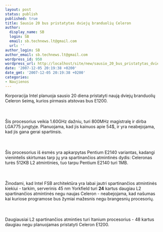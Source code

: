 ```yaml
---
layout: post
status: publish
published: true
title: Sausio 20 bus pristatytas dviejų branduolių Celeron
author:
  display_name: SB
  login: SB
  email: sb.technews.lt@gmail.com
  url: ''
author_login: SB
author_email: sb.technews.lt@gmail.com
wordpress_id: 950
wordpress_url: http://localhost/site/new/sausio_20_bus_pristatytas_dvieju_branduoliu_celeron/
date: '2007-12-05 20:19:38 +0200'
date_gmt: '2007-12-05 20:19:38 +0200'
categories:
- Naujienos
---
```

<p>Korporacija Intel planuoja sausio 20 diena pristatyti naują dviejų branduolių Celeron šeimą, kurios pirmasis atstovas bus E1200.<br />
<br><br />
<br>Šis procesorius veikia 1.60GHz dažniu, turi 800MHz magistralę ir dirba LGA775 jungtyje. Planuojama, kad jis kainuos apie 54$, ir yra neabejojama, kad jis gana gerai spartinsis.<br />
<br><br />
<br>Šis procesorius iš ėsmės yra apkarpytas Pentium E2140 variantas, kadangi vienintelis skirtumas tarp jų yra spartinančios atmintinės dydis: Celeronas turės 512KB L2 atmintinies, tuo tarpu Pentium E2140 turi 1MB.<br />
<br><br />
<br>Žinodami, kad Intel FSB architektūra yra labai jautri spartinančios atmintinės kiekiui - tarkim, serverinis 45 nm Yorkfield turi <b>24</b> kartus daugiau L2 spartinančios atmintinės negu naujas Celeron - neabejojama, kad našumas kai kuriose programose bus žymiai mažesnis negu brangesnių procesorių.<br />
<br><br />
<br>Daugiausiai L2 spartinančios atminties turi Itanium procesorius - 48 kartus daugiau negu planuojamas pristatyti Celeron E1200.</p>
